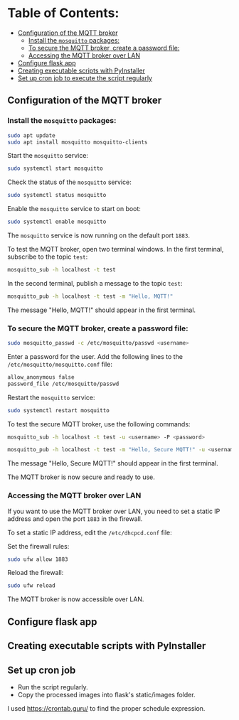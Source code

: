 # Table of Contents:
- [Configuration of the MQTT broker](#Configuration-of-the-MQTT-broker)
  - [Install the `mosquitto` packages:](#Install-the-mosquitto-packages)
  - [To secure the MQTT broker, create a password file:](#To-secure-the-MQTT-broker-create-a-password-file)
  - [Accessing the MQTT broker over LAN](#Accessing-the-MQTT-broker-over-LAN)
- [Configure flask app](#Configure-flask-app)
- [Creating executable scripts with PyInstaller](#Creating-executable-scripts-with-PyInstaller)
- [Set up cron job to execute the script regularly](#Set-up-cron-job-to-execute-the-script-regularly)



## Configuration of the MQTT broker

### Install the `mosquitto` packages:

```bash
sudo apt update
sudo apt install mosquitto mosquitto-clients
```

Start the `mosquitto` service:

```bash
sudo systemctl start mosquitto
```

Check the status of the `mosquitto` service:

```bash
sudo systemctl status mosquitto
```

Enable the `mosquitto` service to start on boot:

```bash
sudo systemctl enable mosquitto
```

The `mosquitto` service is now running on the default port `1883`.

To test the MQTT broker, open two terminal windows. In the first terminal, subscribe to the topic `test`:

```bash
mosquitto_sub -h localhost -t test
```

In the second terminal, publish a message to the topic `test`:

```bash
mosquitto_pub -h localhost -t test -m "Hello, MQTT!"
```

The message "Hello, MQTT!" should appear in the first terminal.

### To secure the MQTT broker, create a password file:

```bash
sudo mosquitto_passwd -c /etc/mosquitto/passwd <username>
```

Enter a password for the user. Add the following lines to the `/etc/mosquitto/mosquitto.conf` file:

```bash
allow_anonymous false
password_file /etc/mosquitto/passwd
```

Restart the `mosquitto` service:

```bash
sudo systemctl restart mosquitto
```

To test the secure MQTT broker, use the following commands:

```bash
mosquitto_sub -h localhost -t test -u <username> -P <password>
```

```bash
mosquitto_pub -h localhost -t test -m "Hello, Secure MQTT!" -u <username> -P <password>
```

The message "Hello, Secure MQTT!" should appear in the first terminal.

The MQTT broker is now secure and ready to use.


### Accessing the MQTT broker over LAN
If you want to use the MQTT broker over LAN, you need to set a static IP address and open the port `1883` in the firewall.

To set a static IP address, edit the `/etc/dhcpcd.conf` file:

Set the firewall rules:

```bash
sudo ufw allow 1883
```

Reload the firewall:

```bash
sudo ufw reload
```

The MQTT broker is now accessible over LAN.

## Configure flask app

## Creating executable scripts with PyInstaller

## Set up cron job

- Run the script regularly.
- Copy the processed images into flask's static/images folder.

I used https://crontab.guru/ to find the proper schedule expression.





